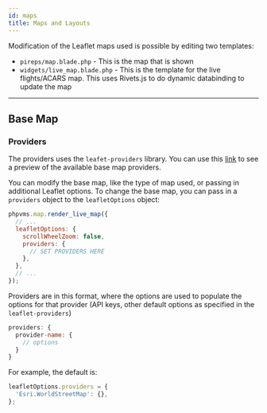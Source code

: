 ```yaml
---
id: maps
title: Maps and Layouts
---
```


Modification of the Leaflet maps used is possible by editing two templates:

- `pireps/map.blade.php` - This is the map that is shown
- `widgets/live_map.blade.php` - This is the template for the live flights/ACARS
  map. This uses Rivets.js to do dynamic databinding to update the map

---

## Base Map

### Providers

The providers uses the `leafet-providers` library. You can use this
[link](https://leaflet-extras.github.io/leaflet-providers/preview/) to see a
preview of the available base map providers.

You can modify the base map, like the type of map used, or passing in additional
Leaflet options. To change the base map, you can pass in a `providers` object to
the `leafletOptions` object:

```js
phpvms.map.render_live_map({
  // ...
  leafletOptions: {
    scrollWheelZoom: false,
    providers: {
      // SET PROVIDERS HERE
    },
  },
  // ...
});
```

Providers are in this format, where the options are used to populate the options
for that provider (API keys, other default options as specified in the
`leaflet-providers`)

```js
providers: {
  provider-name: {
    // options
  }
}
```

For example, the default is:

```js
leafletOptions.providers = {
  'Esri.WorldStreetMap': {},
};
```
